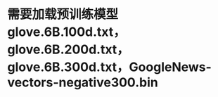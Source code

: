 # 需要加载预训练模型glove.6B.100d.txt，glove.6B.200d.txt，glove.6B.300d.txt，GoogleNews-vectors-negative300.bin

